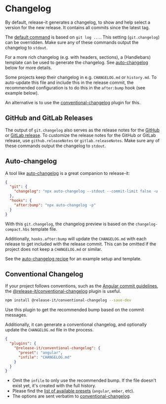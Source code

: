 # Changelog

By default, release-it generates a changelog, to show and help select a version for the new release. It contains all
commits since the latest tag.

The [default command](../config/release-it.json) is based on `git log ...`. This setting (`git.changelog`) can be
overridden. Make sure any of these commands output the changelog to `stdout`.

For a more rich changelog (e.g. with headers, sections), a (Handlebars) template can be used to generate the changelog.
See [auto-changelog](#auto-changelog) below for more details.

Some projects keep their changelog in e.g. `CHANGELOG.md` or `history.md`. To auto-update this file and include this in
the release commit, the recommended configuration is to do this in the `after:bump` hook (see example below).

An alternative is to use the [conventional-changelog](#conventional-changelog) plugin for this.

## GitHub and GitLab Releases

The output of `git.changelog` also serves as the release notes for the [GitHub](./github-releases.md) or
[GitLab release](./gitlab-releases.md). To customize the release notes for the GitHub or GitLab release, use
`github.releaseNotes` or `gitlab.releaseNotes`. Make sure any of these commands output the changelog to `stdout`.

## Auto-changelog

A tool like [auto-changelog](https://github.com/CookPete/auto-changelog) is a great companion to release-it:

```json
{
  "git": {
    "changelog": "npx auto-changelog --stdout --commit-limit false -u --template https://raw.githubusercontent.com/release-it/release-it/master/config/changelog-compact.hbs"
  },
  "hooks": {
    "after:bump": "npx auto-changelog -p"
  }
}
```

With this `git.changelog`, the changelog preview is based on the `changelog-compact.hbs` template file.

Additionally, `hooks.after:bump` will update the `CHANGELOG.md` with each release to get included with the release
commit. This can be omitted if the project does not keep a `CHANGELOG.md` or similar.

See the [auto-changelog recipe](./recipes/auto-changelog.md) for an example setup and template.

## Conventional Changelog

If your project follows conventions, such as the
[Angular commit guidelines](https://github.com/angular/angular.js/blob/master/DEVELOPERS.md#commits), the
[@release-it/conventional-changelog](https://github.com/release-it/conventional-changelog) plugin is useful.

```bash
npm install @release-it/conventional-changelog --save-dev
```

Use this plugin to get the recommended bump based on the commit messages.

Additionally, it can generate a conventional changelog, and optionally update the `CHANGELOG.md` file in the process.

```json
{
  "plugins": {
    "@release-it/conventional-changelog": {
      "preset": "angular",
      "infile": "CHANGELOG.md"
    }
  }
}
```

- Omit the `infile` to only use the recommended bump. If the file doesn't exist yet, it's created with the full history.
- Please find the
  [list of available presets](https://github.com/conventional-changelog/conventional-changelog/tree/master/packages)
  (`angular`, `ember`, etc).
- The options are sent verbatim to
  [conventional-changelog](https://github.com/conventional-changelog/conventional-changelog/blob/master/packages/conventional-changelog/README.md).
